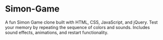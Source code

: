 # Simon-Game
A fun Simon Game clone built with HTML, CSS, JavaScript, and jQuery.  Test your memory by repeating the sequence of colors and sounds.  Includes sound effects, animations, and restart functionality.
